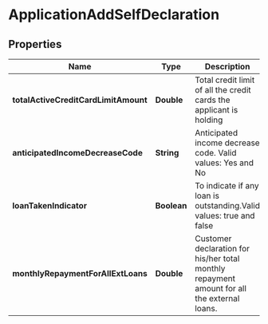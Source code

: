 # ApplicationAddSelfDeclaration

## Properties
Name | Type | Description | Notes
------------ | ------------- | ------------- | -------------
**totalActiveCreditCardLimitAmount** | **Double** | Total credit limit of all the credit cards the applicant is holding |  [optional]
**anticipatedIncomeDecreaseCode** | **String** | Anticipated income decrease code. Valid values: Yes and No |  [optional]
**loanTakenIndicator** | **Boolean** | To indicate if any loan is outstanding.Valid values: true and false |  [optional]
**monthlyRepaymentForAllExtLoans** | **Double** | Customer declaration for his/her total monthly repayment amount for all the external loans. |  [optional]
